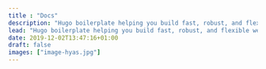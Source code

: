 ```yaml
---
title : "Docs"
description: "Hugo boilerplate helping you build fast, robust, and flexible websites."
lead: "Hugo boilerplate helping you build fast, robust, and flexible websites."
date: 2019-12-02T13:47:16+01:00
draft: false
images: ["image-hyas.jpg"]
---
```

